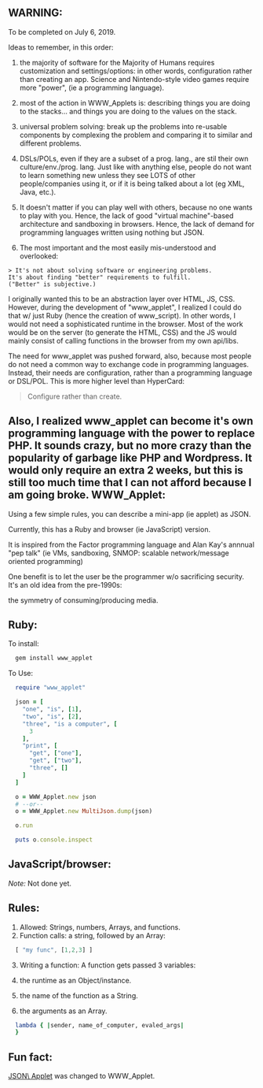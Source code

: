 
WARNING:
------------

To be completed on July 6, 2019.

Ideas to remember, in this order:

  1. the majority of software for the Majority of Humans requires
  customization and settings/options: in other words, configuration
  rather than creating an app. Science and Nintendo-style
  video games require more "power", (ie a programming language).

  2. most of the action in WWW\_Applets is:
  describing things you are doing to the
  stacks... and things you are doing to the 
  values on the stack.

  3. universal problem solving: break up the problems
  into re-usable components by complexing the problem
  and comparing it to similar and different problems.

  4. DSLs/POLs, even if they are a subset of a prog. lang.,
  are stil their own culture/env./prog. lang. Just like
  with anything else, people do not want to learn something
  new unless they see LOTS of other people/companies using it,
  or if it is being talked about a lot (eg XML, Java, etc.).

  5. It doesn't matter if you can play well with others,
  because no one wants to play with you. Hence, the lack of
  good "virtual machine"-based architecture and sandboxing in
  browsers.  Hence, the lack of demand for programming languages
  written using nothing but JSON.

  6. The most important and the most easily mis-understood
  and overlooked: 

    > It's not about solving software or engineering problems.
    It's about finding "better" requirements to fulfill.
    ("Better" is subjective.)

I originally wanted this to be an abstraction layer over
HTML, JS, CSS. However, during the development of "www\_applet",
I realized I could do that w/ just Ruby
(hence the creation of www\_script). In other words,
I would not need a sophisticated runtime in the browser.
Most of the work would be on the server (to generate the HTML, CSS)
and the JS would mainly consist of calling functions in the browser
from my own api/libs.

The need for www\_applet was pushed forward, also, because
most people do not need a common way to exchange code in programming
languages. Instead, their needs are configuration,
rather than a programming language or DSL/POL.
This is more higher level than HyperCard:

  > Configure rather than create.

Also, I realized www\_applet can become it's own programming
language with the power to replace PHP. It sounds crazy, but
no more crazy than the popularity of garbage like PHP and Wordpress.
It would only require an extra 2 weeks, but this is still too much
time that I can not afford because I am going broke.
WWW\_Applet:
---------

Using a few simple rules, you can describe a mini-app (ie applet) as JSON.

Currently, this has a Ruby and browser (ie JavaScript) version.

It is inspired from the Factor programming language
and Alan Kay's annnual "pep talk" (ie VMs, sandboxing,
SNMOP: scalable network/message oriented programming)

One benefit is to let the user
be the programmer w/o sacrificing security.
It's an old idea from the pre-1990s:

  the symmetry of consuming/producing media.

Ruby:
--------------

To install:

```ruby
  gem install www_applet
```

To Use:

```ruby
  require "www_applet"

  json = [
    "one", "is", [1],
    "two", "is", [2],
    "three", "is a computer", [
      3
    ],
    "print", [
      "get", ["one"],
      "get", ["two"],
      "three", []
    ]
  ]

  o = WWW_Applet.new json
  # --or--
  o = WWW_Applet.new MultiJson.dump(json)

  o.run

  puts o.console.inspect
```


JavaScript/browser:
-----------------

*Note:* Not done yet.

Rules:
-------

1. Allowed: Strings, numbers, Arrays, and functions.
2. Function calls: a string, followed by an Array:

```javascript
  [ "my func", [1,2,3] ]
```

3. Writing a function: A function gets passed 3 variables:

  1. the runtime as an Object/instance.
  2. the name of the function as a String.
  3. the arguments as an Array.

```ruby
  lambda { |sender, name_of_computer, evaled_args|
  }
```

Fun fact:
-----

[JSON\ Applet](http://github.com/da99/json_applet) was changed to WWW\_Applet.









